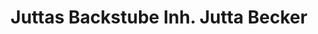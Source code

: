 ---
title: "Juttas Backstube Inh. Jutta Becker"
url: /scheuerfeld/juttas-backstube-inh-jutta-becker/
shop: Lebensmittel
---